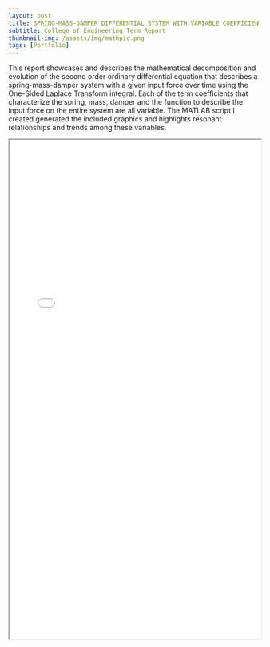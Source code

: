```yaml
---
layout: post
title: SPRING-MASS-DAMPER DIFFERENTIAL SYSTEM WITH VARIABLE COEFFICIENTS
subtitle: College of Engineering Term Report
thumbnail-img: /assets/img/mathpic.png
tags: [Portfolio]
---
```


This report showcases and describes the mathematical decomposition and evolution of the second order ordinary differential equation that describes a spring-mass-damper system with a given input force over time using the One-Sided Laplace Transform integral. Each of the term coefficients that characterize the spring, mass, damper and the function to describe the input force on the entire system are all variable. The MATLAB script I created generated the included graphics and highlights resonant relationships and trends among these variables.

<iframe src="/assets/img/MA345Report.pdf" width="100%" height="1000px"></iframe>
